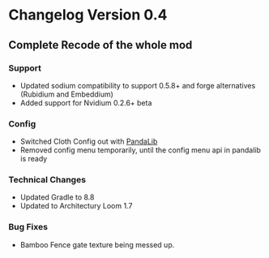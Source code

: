 # Changelog Version 0.4
## Complete Recode of the whole mod

### Support
* Updated sodium compatibility to support 0.5.8+ and forge alternatives (Rubidium and Embeddium)
* Added support for Nvidium 0.2.6+ beta


### Config
* Switched Cloth Config out with [PandaLib](https://www.curseforge.com/minecraft/mc-mods/pandalib)
* Removed config menu temporarily, until the config menu api in pandalib is ready

### Technical Changes
* Updated Gradle to 8.8
* Updated to Architectury Loom 1.7

### Bug Fixes
* Bamboo Fence gate texture being messed up.